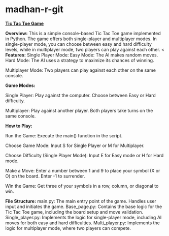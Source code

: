 ﻿# madhan-r-git
<u>**Tic Tac Toe Game**</u>

**Overview:**
This is a simple console-based Tic Tac Toe game implemented in Python. The game offers both single-player and multiplayer modes. In single-player mode, you can choose between easy and hard difficulty levels, while in multiplayer mode, two players can play against each other.
<
**Features:**
Single Player Mode:
Easy Mode: The AI makes random moves.
Hard Mode: The AI uses a strategy to maximize its chances of winning.

Multiplayer Mode:
Two players can play against each other on the same console.

**Game Modes:**

Single Player:
Play against the computer.
Choose between Easy or Hard difficulty.

Multiplayer:
Play against another player.
Both players take turns on the same console.


**How to Play:**

Run the Game:
Execute the main() function in the script.

Choose Game Mode:
Input S for Single Player or M for Multiplayer.

Choose Difficulty (Single Player Mode):
Input E for Easy mode or H for Hard mode.

Make a Move:
Enter a number between 1 and 9 to place your symbol (X or O) on the board.
Enter -1 to surrender.

Win the Game:
Get three of your symbols in a row, column, or diagonal to win.


**File Structure:**
main.py: The main entry point of the game. Handles user input and initiates the game.
Base_page.py: Contains the base logic for the Tic Tac Toe game, including the board setup and move validation.
Single_player.py: Implements the logic for single-player mode, including AI moves for both easy and hard difficulties.
Multi_player.py: Implements the logic for multiplayer mode, where two players can compete.
